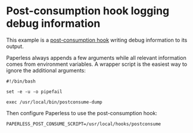 # Post-consumption hook logging debug information

This example is a [post-consumption hook][paperless-hooks] writing debug
information to its output.

Paperless always appends a few arguments while all relevant information comes
from environment variables. A wrapper script is the easiest way to ignore the
additional arguments:

```shell
#!/bin/bash

set -e -u -o pipefail

exec /usr/local/bin/postconsume-dump
```

Then configure Paperless to use the post-consumption hook:

```shell
PAPERLESS_POST_CONSUME_SCRIPT=/usr/local/hooks/postconsume
```

[paperless-hooks]: https://docs.paperless-ngx.com/advanced_usage/#consume-hooks

<!-- vim: set sw=2 sts=2 et : -->
